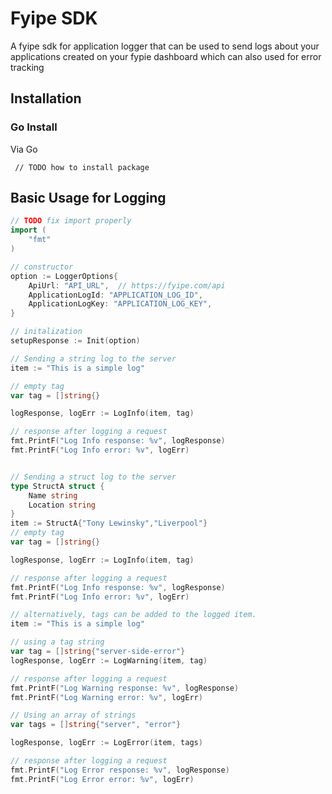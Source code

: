 # Fyipe SDK

A fyipe sdk for application logger that can be used to send logs about your applications created on your fypie dashboard which can also used for error tracking

## Installation

### Go Install

Via Go

```
 // TODO how to install package
```

<a name="module_api"></a>

## Basic Usage for Logging

```go
// TODO fix import properly
import (
    "fmt"
)

// constructor
option := LoggerOptions{
    ApiUrl: "API_URL",  // https://fyipe.com/api
    ApplicationLogId: "APPLICATION_LOG_ID",
    ApplicationLogKey: "APPLICATION_LOG_KEY",
}

// initalization
setupResponse := Init(option)

// Sending a string log to the server
item := "This is a simple log"

// empty tag
var tag = []string{}

logResponse, logErr := LogInfo(item, tag)

// response after logging a request
fmt.PrintF("Log Info response: %v", logResponse)
fmt.PrintF("Log Info error: %v", logErr)


// Sending a struct log to the server
type StructA struct {
    Name string
    Location string
}
item := StructA{"Tony Lewinsky","Liverpool"}
// empty tag
var tag = []string{}

logResponse, logErr := LogInfo(item, tag)

// response after logging a request
fmt.PrintF("Log Info response: %v", logResponse)
fmt.PrintF("Log Info error: %v", logErr)

// alternatively, tags can be added to the logged item.
item := "This is a simple log"

// using a tag string
var tag = []string{"server-side-error"}
logResponse, logErr := LogWarning(item, tag)

// response after logging a request
fmt.PrintF("Log Warning response: %v", logResponse)
fmt.PrintF("Log Warning error: %v", logErr)

// Using an array of strings
var tags = []string{"server", "error"}

logResponse, logErr := LogError(item, tags)

// response after logging a request
fmt.PrintF("Log Error response: %v", logResponse)
fmt.PrintF("Log Error error: %v", logErr)
```
